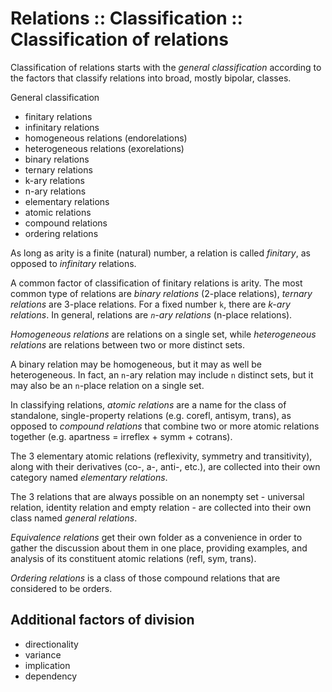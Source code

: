 # Relations :: Classification :: Classification of relations

Classification of relations starts with the *general classification* according to the factors that classify relations into broad, mostly bipolar, classes.

General classification
- finitary relations
- infinitary relations
- homogeneous relations (endorelations)
- heterogeneous relations (exorelations)
- binary relations
- ternary relations
- k-ary relations
- n-ary relations
- elementary relations
- atomic relations
- compound relations
- ordering relations


As long as arity is a finite (natural) number, a relation is called *finitary*, as opposed to *infinitary* relations.

A common factor of classification of finitary relations is arity. The most common type of relations are *binary relations* (2-place relations), *ternary relations* are 3-place relations. For a fixed number `k`, there are *k-ary relations*. In general, relations are *`n`-ary relations* (n-place relations).

*Homogeneous relations* are relations on a single set, while *heterogeneous relations* are relations between two or more distinct sets.

A binary relation may be homogeneous, but it may as well be heterogeneous. In fact, an `n`-ary relation may include `n` distinct sets, but it may also be an `n`-place relation on a single set.

In classifying relations, *atomic relations* are a name for the class of standalone, single-property relations (e.g. corefl, antisym, trans), as opposed to *compound relations* that combine two or more atomic relations together (e.g. apartness = irreflex + symm + cotrans).

The 3 elementary atomic relations (reflexivity, symmetry and transitivity), along with their derivatives (co-, a-, anti-, etc.), are collected into their own category named *elementary relations*.

The 3 relations that are always possible on an nonempty set - universal relation, identity relation and empty relation - are collected into their own class named *general relations*.

*Equivalence relations* get their own folder as a convenience in order to gather the discussion about them in one place, providing examples, and analysis of its constituent atomic relations (refl, sym, trans).

*Ordering relations* is a class of those compound relations that are considered to be orders.

## Additional factors of division

- directionality
- variance
- implication
- dependency
